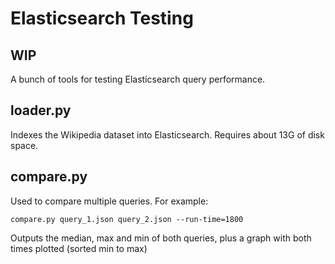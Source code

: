 # Elasticsearch Testing

## WIP

A bunch of tools for testing Elasticsearch query performance.

## loader.py

Indexes the Wikipedia dataset into Elasticsearch. Requires about 13G of disk space.

## compare.py

Used to compare multiple queries. For example:

```
compare.py query_1.json query_2.json --run-time=1800
```

Outputs the median, max and min of both queries, plus a graph with both times plotted (sorted min to max)
